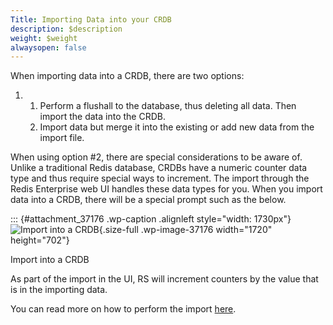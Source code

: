```yaml
---
Title: Importing Data into your CRDB
description: $description
weight: $weight
alwaysopen: false
---
```

When importing data into a CRDB, there are two options:

1.  1.  Perform a flushall to the database, thus deleting all data. Then
        import the data into the CRDB.
    2.  Import data but merge it into the existing or add new data from
        the import file.

When using option \#2, there are special considerations to be aware of.
Unlike a traditional Redis database, CRDBs have a numeric counter data
type and thus require special ways to increment. The import through the
Redis Enterprise web UI handles these data types for you. When you
import data into a CRDB, there will be a special prompt such as the
below.

::: {#attachment_37176 .wp-caption .alignleft style="width: 1730px"}
![Import into a
CRDB](https://redislabs.com/wp-content/uploads/2018/03/Screen-Shot-2018-03-29-at-10.00.12-PM.png){.size-full
.wp-image-37176 width="1720" height="702"}

Import into a CRDB

As part of the import in the UI, RS will increment counters by the value
that is in the importing data.

You can read more on how to perform the import
[here](https://redislabs.com/redis-enterprise-documentation/administering/database-operations/importing-data).
